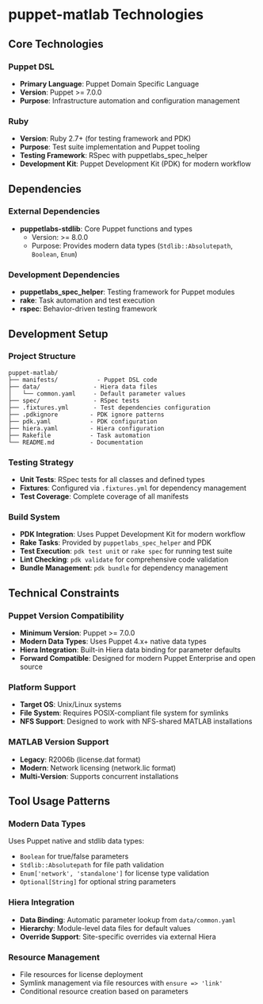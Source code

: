 # puppet-matlab Technologies

## Core Technologies

### Puppet DSL
- **Primary Language**: Puppet Domain Specific Language
- **Version**: Puppet >= 7.0.0
- **Purpose**: Infrastructure automation and configuration management

### Ruby
- **Version**: Ruby 2.7+ (for testing framework and PDK)
- **Purpose**: Test suite implementation and Puppet tooling
- **Testing Framework**: RSpec with puppetlabs_spec_helper
- **Development Kit**: Puppet Development Kit (PDK) for modern workflow

## Dependencies

### External Dependencies
- **puppetlabs-stdlib**: Core Puppet functions and types
  - Version: >= 8.0.0
  - Purpose: Provides modern data types (`Stdlib::Absolutepath`, `Boolean`, `Enum`)

### Development Dependencies
- **puppetlabs_spec_helper**: Testing framework for Puppet modules
- **rake**: Task automation and test execution
- **rspec**: Behavior-driven testing framework

## Development Setup

### Project Structure
```
puppet-matlab/
├── manifests/           - Puppet DSL code
├── data/               - Hiera data files
│   └── common.yaml     - Default parameter values
├── spec/               - RSpec tests
├── .fixtures.yml       - Test dependencies configuration
├── .pdkignore         - PDK ignore patterns
├── pdk.yaml           - PDK configuration
├── hiera.yaml         - Hiera configuration
├── Rakefile           - Task automation
└── README.md          - Documentation
```

### Testing Strategy
- **Unit Tests**: RSpec tests for all classes and defined types
- **Fixtures**: Configured via `.fixtures.yml` for dependency management
- **Test Coverage**: Complete coverage of all manifests

### Build System
- **PDK Integration**: Uses Puppet Development Kit for modern workflow
- **Rake Tasks**: Provided by `puppetlabs_spec_helper` and PDK
- **Test Execution**: `pdk test unit` or `rake spec` for running test suite
- **Lint Checking**: `pdk validate` for comprehensive code validation
- **Bundle Management**: `pdk bundle` for dependency management

## Technical Constraints

### Puppet Version Compatibility
- **Minimum Version**: Puppet >= 7.0.0
- **Modern Data Types**: Uses Puppet 4.x+ native data types
- **Hiera Integration**: Built-in Hiera data binding for parameter defaults
- **Forward Compatible**: Designed for modern Puppet Enterprise and open source

### Platform Support
- **Target OS**: Unix/Linux systems
- **File System**: Requires POSIX-compliant file system for symlinks
- **NFS Support**: Designed to work with NFS-shared MATLAB installations

### MATLAB Version Support
- **Legacy**: R2006b (license.dat format)
- **Modern**: Network licensing (network.lic format)
- **Multi-Version**: Supports concurrent installations

## Tool Usage Patterns

### Modern Data Types
Uses Puppet native and stdlib data types:
- `Boolean` for true/false parameters
- `Stdlib::Absolutepath` for file path validation
- `Enum['network', 'standalone']` for license type validation
- `Optional[String]` for optional string parameters

### Hiera Integration
- **Data Binding**: Automatic parameter lookup from `data/common.yaml`
- **Hierarchy**: Module-level data files for default values
- **Override Support**: Site-specific overrides via external Hiera

### Resource Management
- File resources for license deployment
- Symlink management via file resources with `ensure => 'link'`
- Conditional resource creation based on parameters